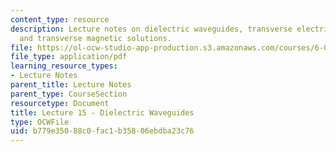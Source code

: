 ```yaml
---
content_type: resource
description: Lecture notes on dielectric waveguides, transverse electric solutions,
  and transverse magnetic solutions.
file: https://ol-ocw-studio-app-production.s3.amazonaws.com/courses/6-013-electromagnetics-and-applications-fall-2005/b779e35088c0fac1b35806ebdba23c76_lec15.pdf
file_type: application/pdf
learning_resource_types:
- Lecture Notes
parent_title: Lecture Notes
parent_type: CourseSection
resourcetype: Document
title: Lecture 15 - Dielectric Waveguides
type: OCWFile
uid: b779e350-88c0-fac1-b358-06ebdba23c76
---
```

